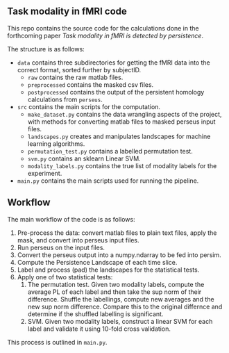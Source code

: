 ## Task modality in fMRI code

This repo contains the source code for the calculations done in the forthcoming paper *Task modality in fMRI is detected by persistence*.

The structure is as follows:
 - `data` contains three subdirectories for getting the fMRI data into the correct format, sorted further by subjectID.
   - `raw` contains the raw matlab files.
   - `preprocessed` contains the masked csv files.
   - `postprocessed` contains the output of the persistent homology calculations from `perseus`.
 - `src` contains the main scripts for the computation.
   - `make_dataset.py` contains the data wrangling aspects of the project, with
   methods for converting matlab files to masked perseus input files.
   - `landscapes.py` creates and manipulates landscapes for machine learning algorithms.
   - `permutation_test.py` contains a labelled permutation test.
   - `svm.py` contains an sklearn Linear SVM.
   - `modality_labels.py` contains the true list of modality labels for the experiment.
 - `main.py` contains the main scripts used for running the pipeline.

## Workflow

The main workflow of the code is as follows:
1. Pre-process the data: convert matlab files to plain text files, apply the
   mask, and convert into perseus input files.
2. Run perseus on the input files.
3. Convert the perseus output into a numpy.ndarray to be fed into persim.
4. Compute the Persistence Landscape of each time slice.
5. Label and process (pad) the landscapes for the statistical tests.
6. Apply one of two statistical tests:
   1. The permutation test. Given two modality labels, compute the average PL
  of each label and then take the sup norm of their difference.
  Shuffle the labellings, compute new averages and the new sup norm difference.
  Compare this to the original differnce and determine if the shuffled labelling
  is significant.
   2. SVM. Given two modality labels, construct a linear SVM for each label
  and validate it using 10-fold cross validation.

This process is outlined in `main.py`.
